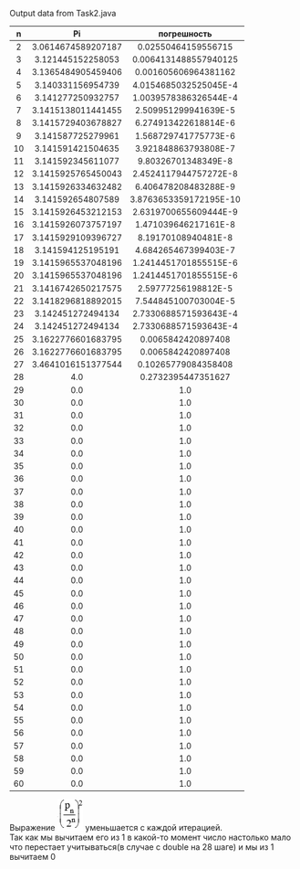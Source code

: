 Output data from Task2.java

|  n  |    Pi    |погрешность|
|:---:|:--------:|:---------:|
| 2 | 3.0614674589207187 | 0.02550464159556715|
| 3 | 3.121445152258053 | 0.0064131488557940125|
| 4 | 3.1365484905459406 | 0.001605606964381162|
| 5 | 3.140331156954739 | 4.0154685032525045E-4|
| 6 | 3.141277250932757 | 1.0039578386326544E-4|
| 7 | 3.1415138011441455 | 2.509951299941639E-5|
| 8 | 3.1415729403678827 | 6.274913422618814E-6|
| 9 | 3.141587725279961 | 1.568729741775773E-6|
|10 | 3.141591421504635 | 3.921848863793808E-7|
|11 | 3.141592345611077 | 9.80326701348349E-8|
|12 | 3.1415925765450043 | 2.4524117944757272E-8|
|13 | 3.1415926334632482 | 6.406478208483288E-9|
|14 | 3.141592654807589 | 3.8763653359172195E-10|
|15 | 3.1415926453212153 | 2.6319700655609444E-9|
|16 | 3.1415926073757197 | 1.471039646217161E-8|
|17 | 3.1415929109396727 | 8.19170108940481E-8|
|18 | 3.141594125195191 | 4.684265467399403E-7|
|19 | 3.1415965537048196 | 1.2414451701855515E-6|
|20 | 3.1415965537048196 | 1.2414451701855515E-6|
|21 | 3.1416742650217575 | 2.59777256198812E-5|
|22 | 3.1418296818892015 | 7.544845100703004E-5|
|23 | 3.142451272494134 | 2.7330688571593643E-4|
|24 | 3.142451272494134 | 2.7330688571593643E-4|
|25 | 3.1622776601683795 | 0.0065842420897408|
|26 | 3.1622776601683795 | 0.0065842420897408|
|27 | 3.4641016151377544 | 0.10265779084358408|
|28 | 4.0 | 0.2732395447351627|
|29 | 0.0 | 1.0|
|30 | 0.0 | 1.0|
|31 | 0.0 | 1.0|
|32 | 0.0 | 1.0|
|33 | 0.0 | 1.0|
|34 | 0.0 | 1.0|
|35 | 0.0 | 1.0|
|36 | 0.0 | 1.0|
|37 | 0.0 | 1.0|
|38 | 0.0 | 1.0|
|39 | 0.0 | 1.0|
|40 | 0.0 | 1.0|
|41 | 0.0 | 1.0|
|42 | 0.0 | 1.0|
|43 | 0.0 | 1.0|
|44 | 0.0 | 1.0|
|45 | 0.0 | 1.0|
|46 | 0.0 | 1.0|
|47 | 0.0 | 1.0|
|48 | 0.0 | 1.0|
|49 | 0.0 | 1.0|
|50 | 0.0 | 1.0|
|51 | 0.0 | 1.0|
|52 | 0.0 | 1.0|
|53 | 0.0 | 1.0|
|54 | 0.0 | 1.0|
|55 | 0.0 | 1.0|
|56 | 0.0 | 1.0|
|57 | 0.0 | 1.0|
|58 | 0.0 | 1.0|
|59 | 0.0 | 1.0|
|60 | 0.0 | 1.0|

Выражение ![img](/src/main/resources/Task3/pn.png) уменьшается с каждой итерацией.\
Так как мы вычитаем его из 1 в какой-то момент число настолько мало что перестает учитываться(в случае с double на 28 шаге) и мы из 1 вычитаем 0
